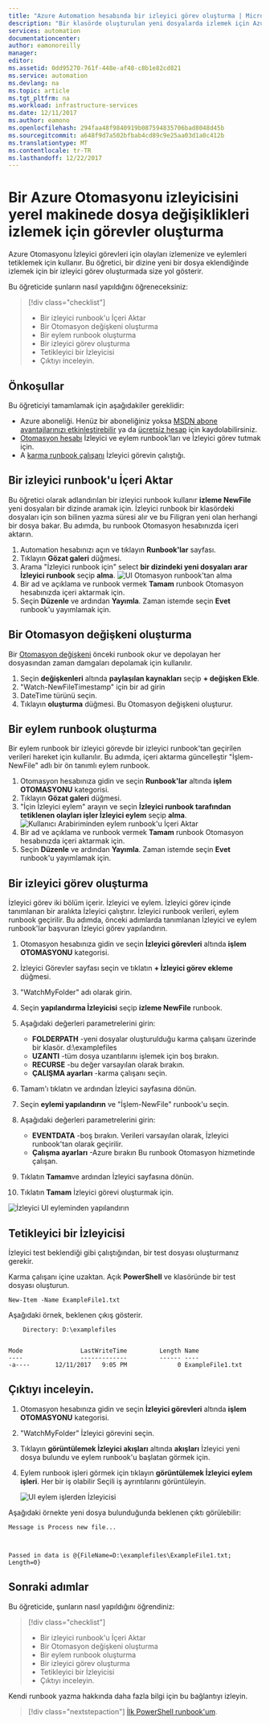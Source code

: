 ```yaml
---
title: "Azure Automation hesabında bir izleyici görev oluşturma | Microsoft Docs"
description: "Bir klasörde oluşturulan yeni dosyalarda izlemek için Azure Automation hesabındaki bir izleyici görev oluşturmayı öğrenin."
services: automation
documentationcenter: 
author: eamonoreilly
manager: 
editor: 
ms.assetid: 0dd95270-761f-448e-af48-c8b1e82cd821
ms.service: automation
ms.devlang: na
ms.topic: article
ms.tgt_pltfrm: na
ms.workload: infrastructure-services
ms.date: 12/11/2017
ms.author: eamono
ms.openlocfilehash: 294faa48f9840919b087594835706bad8048d45b
ms.sourcegitcommit: a648f9d7a502bfbab4cd89c9e25aa03d1a0c412b
ms.translationtype: MT
ms.contentlocale: tr-TR
ms.lasthandoff: 12/22/2017
---
```

# <a name="create-an-azure-automation-watcher-tasks-to-track-file-changes-on-a-local-machine"></a>Bir Azure Otomasyonu izleyicisini yerel makinede dosya değişiklikleri izlemek için görevler oluşturma

Azure Otomasyonu İzleyici görevleri için olayları izlemenize ve eylemleri tetiklemek için kullanır. Bu öğretici, bir dizine yeni bir dosya eklendiğinde izlemek için bir izleyici görev oluşturmada size yol gösterir.

Bu öğreticide şunların nasıl yapıldığını öğreneceksiniz:

> [!div class="checklist"]
> * Bir izleyici runbook'u İçeri Aktar
> * Bir Otomasyon değişkeni oluşturma
> * Bir eylem runbook oluşturma
> * Bir izleyici görev oluşturma
> * Tetikleyici bir İzleyicisi
> * Çıktıyı inceleyin.

## <a name="prerequisites"></a>Önkoşullar

Bu öğreticiyi tamamlamak için aşağıdakiler gereklidir:

* Azure aboneliği. Henüz bir aboneliğiniz yoksa [MSDN abone avantajlarınızı etkinleştirebilir](https://azure.microsoft.com/pricing/member-offers/msdn-benefits-details/) ya da [ücretsiz hesap](https://azure.microsoft.com/free/?WT.mc_id=A261C142F) için kaydolabilirsiniz.
* [Otomasyon hesabı](automation-offering-get-started.md) İzleyici ve eylem runbook'ları ve İzleyici görev tutmak için.
* A [karma runbook çalışanı](automation-hybrid-runbook-worker.md) İzleyici görevin çalıştığı.

## <a name="import-a-watcher-runbook"></a>Bir izleyici runbook'u İçeri Aktar

Bu öğretici olarak adlandırılan bir izleyici runbook kullanır **izleme NewFile** yeni dosyaları bir dizinde aramak için. İzleyici runbook bir klasördeki dosyaları için son bilinen yazma süresi alır ve bu Filigran yeni olan herhangi bir dosya bakar. Bu adımda, bu runbook Otomasyon hesabınızda içeri aktarın.

1. Automation hesabınızı açın ve tıklayın **Runbook'lar** sayfası.
1. Tıklayın **Gözat galeri** düğmesi.
1. Arama "İzleyici runbook için" select **bir dizindeki yeni dosyaları arar İzleyici runbook** seçip **alma**.
  ![UI Otomasyon runbook'tan alma](media/automation-watchers-tutorial/importsourcewatcher.png)
1. Bir ad ve açıklama ve runbook vermek **Tamam** runbook Otomasyon hesabınızda içeri aktarmak için.
1. Seçin **Düzenle** ve ardından **Yayımla**. Zaman istemde seçin **Evet** runbook'u yayımlamak için.

## <a name="create-an-automation-variable"></a>Bir Otomasyon değişkeni oluşturma

Bir [Otomasyon değişkeni](automation-variables.md) önceki runbook okur ve depolayan her dosyasından zaman damgaları depolamak için kullanılır. 

1. Seçin **değişkenleri** altında **paylaşılan kaynakları** seçip **+ değişken Ekle**.
1. "Watch-NewFileTimestamp" için bir ad girin
1. DateTime türünü seçin.
1. Tıklayın **oluşturma** düğmesi. Bu Otomasyon değişkeni oluşturur.

## <a name="create-an-action-runbook"></a>Bir eylem runbook oluşturma

Bir eylem runbook bir izleyici görevde bir izleyici runbook'tan geçirilen verileri hareket için kullanılır. Bu adımda, içeri aktarma güncelleştir "İşlem-NewFile" adlı bir ön tanımlı eylem runbook.

1. Otomasyon hesabınıza gidin ve seçin **Runbook'lar** altında **işlem OTOMASYONU** kategorisi.
1. Tıklayın **Gözat galeri** düğmesi.
1. "İçin İzleyici eylem" arayın ve seçin **İzleyici runbook tarafından tetiklenen olayları işler İzleyici eylem** seçip **alma**.
  ![Kullanıcı Arabiriminden eylem runbook'u İçeri Aktar](media/automation-watchers-tutorial/importsourceaction.png)
1. Bir ad ve açıklama ve runbook vermek **Tamam** runbook Otomasyon hesabınızda içeri aktarmak için.
1. Seçin **Düzenle** ve ardından **Yayımla**. Zaman istemde seçin **Evet** runbook'u yayımlamak için.

## <a name="create-a-watcher-task"></a>Bir izleyici görev oluşturma

İzleyici görev iki bölüm içerir. İzleyici ve eylem. İzleyici görev içinde tanımlanan bir aralıkta İzleyici çalıştırır. İzleyici runbook verileri, eylem runbook geçirilir. Bu adımda, önceki adımlarda tanımlanan İzleyici ve eylem runbook'lar başvuran İzleyici görev yapılandırın.

1. Otomasyon hesabınıza gidin ve seçin **İzleyici görevleri** altında **işlem OTOMASYONU** kategorisi.
1. İzleyici Görevler sayfası seçin ve tıklatın **+ İzleyici görev ekleme** düğmesi.
1. "WatchMyFolder" adı olarak girin.

1. Seçin **yapılandırma İzleyicisi** seçip **izleme NewFile** runbook.

1. Aşağıdaki değerleri parametrelerini girin:

   * **FOLDERPATH** -yeni dosyalar oluşturulduğu karma çalışanı üzerinde bir klasör. d:\examplefiles
   * **UZANTI** -tüm dosya uzantılarını işlemek için boş bırakın.
   * **RECURSE** -bu değer varsayılan olarak bırakın.
   * **ÇALIŞMA ayarları** -karma çalışanı seçin.

1. Tamam'ı tıklatın ve ardından İzleyici sayfasına dönün.
1. Seçin **eylemi yapılandırın** ve "İşlem-NewFile" runbook'u seçin.
1. Aşağıdaki değerleri parametrelerini girin:

   *    **EVENTDATA** -boş bırakın. Verileri varsayılan olarak, İzleyici runbook'tan olarak geçirilir.  
   *    **Çalışma ayarları** -Azure bırakın Bu runbook Otomasyon hizmetinde çalışan.

1. Tıklatın **Tamam**ve ardından İzleyici sayfasına dönün.
1. Tıklatın **Tamam** İzleyici görevi oluşturmak için.

![İzleyici UI eyleminden yapılandırın](media/automation-watchers-tutorial/watchertaskcreation.png)

## <a name="trigger-a-watcher"></a>Tetikleyici bir İzleyicisi

İzleyici test beklendiği gibi çalıştığından, bir test dosyası oluşturmanız gerekir.

Karma çalışanı içine uzaktan. Açık **PowerShell** ve klasöründe bir test dosyası oluşturun.
  
   ```PowerShell-interactive
   New-Item -Name ExampleFile1.txt
   ```

Aşağıdaki örnek, beklenen çıkış gösterir.

```
    Directory: D:\examplefiles


Mode                LastWriteTime         Length Name
----                -------------         ------ ----
-a----       12/11/2017   9:05 PM              0 ExampleFile1.txt
```

## <a name="inspect-the-output"></a>Çıktıyı inceleyin.

1. Otomasyon hesabınıza gidin ve seçin **İzleyici görevleri** altında **işlem OTOMASYONU** kategorisi.
1. "WatchMyFolder" İzleyici görevini seçin.
1. Tıklayın **görüntülemek İzleyici akışları** altında **akışları** İzleyici yeni dosya bulundu ve eylem runbook'u başlatan görmek için.
1. Eylem runbook işleri görmek için tıklayın **görüntülemek İzleyici eylem işleri**. Her bir iş olabilir Seçili iş ayrıntılarını görüntüleyin.

   ![UI eylem işlerden İzleyicisi](media/automation-watchers-tutorial/WatcherActionJobs.png)

Aşağıdaki örnekte yeni dosya bulunduğunda beklenen çıktı görülebilir:

```
Message is Process new file...



Passed in data is @{FileName=D:\examplefiles\ExampleFile1.txt; Length=0}
```

## <a name="next-steps"></a>Sonraki adımlar

Bu öğreticide, şunların nasıl yapıldığını öğrendiniz:

> [!div class="checklist"]
> * Bir izleyici runbook'u İçeri Aktar
> * Bir Otomasyon değişkeni oluşturma
> * Bir eylem runbook oluşturma
> * Bir izleyici görev oluşturma
> * Tetikleyici bir İzleyicisi
> * Çıktıyı inceleyin.

Kendi runbook yazma hakkında daha fazla bilgi için bu bağlantıyı izleyin.

> [!div class="nextstepaction"]
> [İlk PowerShell runbook'um](automation-first-runbook-textual-powershell.md).
